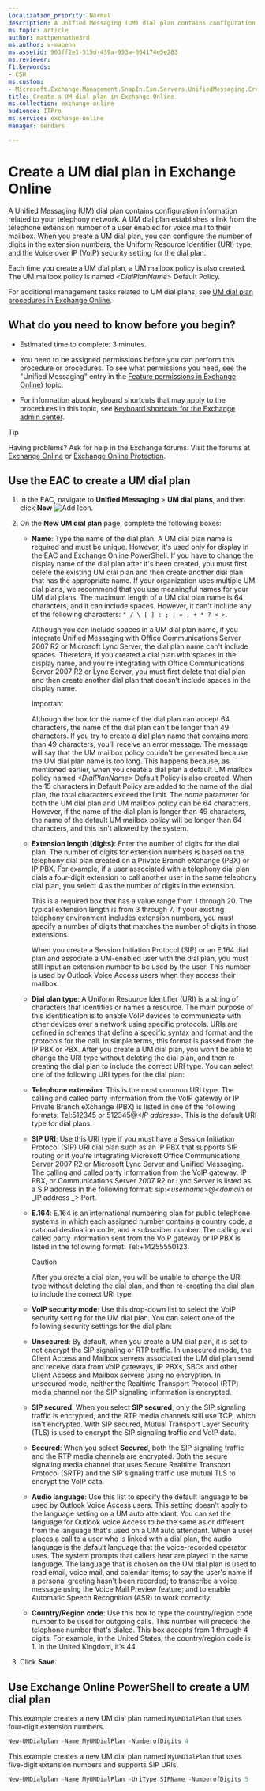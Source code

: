 ```yaml
---
localization_priority: Normal
description: A Unified Messaging (UM) dial plan contains configuration information related to your telephony network. A UM dial plan establishes a link from the telephone extension number of a user enabled for voice mail to their mailbox. When you create a UM dial plan, you can configure the number of digits in the extension numbers, the Uniform Resource Identifier (URI) type, and the Voice over IP (VoIP) security setting for the dial plan.
ms.topic: article
author: mattpennathe3rd
ms.author: v-mapenn
ms.assetid: 963ff2e1-515d-439a-953a-664174e5e283
ms.reviewer: 
f1.keywords:
- CSH
ms.custom:
- Microsoft.Exchange.Management.SnapIn.Esm.Servers.UnifiedMessaging.CreateUMDialPlanWizardForm.CreateUMDialPlanWizardPage
title: Create a UM dial plan in Exchange Online
ms.collection: exchange-online
audience: ITPro
ms.service: exchange-online
manager: serdars

---
```


# Create a UM dial plan in Exchange Online

A Unified Messaging (UM) dial plan contains configuration information related to your telephony network. A UM dial plan establishes a link from the telephone extension number of a user enabled for voice mail to their mailbox. When you create a UM dial plan, you can configure the number of digits in the extension numbers, the Uniform Resource Identifier (URI) type, and the Voice over IP (VoIP) security setting for the dial plan.

Each time you create a UM dial plan, a UM mailbox policy is also created. The UM mailbox policy is named \<_DialPlanName_\> Default Policy.

For additional management tasks related to UM dial plans, see [UM dial plan procedures in Exchange Online](um-dial-plan-procedures.md).

## What do you need to know before you begin?

- Estimated time to complete: 3 minutes.

- You need to be assigned permissions before you can perform this procedure or procedures. To see what permissions you need, see the "Unified Messaging" entry in the [Feature permissions in Exchange Online](../../permissions-exo/feature-permissions.md)) topic.

- For information about keyboard shortcuts that may apply to the procedures in this topic, see [Keyboard shortcuts for the Exchange admin center](../../accessibility/keyboard-shortcuts-in-admin-center.md).

> [!TIP]
> Having problems? Ask for help in the Exchange forums. Visit the forums at [Exchange Online](https://go.microsoft.com/fwlink/p/?linkId=267542) or [Exchange Online Protection](https://go.microsoft.com/fwlink/p/?linkId=285351).

## Use the EAC to create a UM dial plan

1. In the EAC, navigate to **Unified Messaging** \> **UM dial plans**, and then click **New** ![Add Icon](../../media/ITPro_EAC_AddIcon.gif).

2. On the **New UM dial plan** page, complete the following boxes:

   - **Name**: Type the name of the dial plan. A UM dial plan name is required and must be unique. However, it's used only for display in the EAC and Exchange Online PowerShell. If you have to change the display name of the dial plan after it's been created, you must first delete the existing UM dial plan and then create another dial plan that has the appropriate name. If your organization uses multiple UM dial plans, we recommend that you use meaningful names for your UM dial plans. The maximum length of a UM dial plan name is 64 characters, and it can include spaces. However, it can't include any of the following characters: `" / \ [ ] : ; | = , + * ? < >`.

     Although you can include spaces in a UM dial plan name, if you integrate Unified Messaging with Office Communications Server 2007 R2 or Microsoft Lync Server, the dial plan name can't include spaces. Therefore, if you created a dial plan with spaces in the display name, and you're integrating with Office Communications Server 2007 R2 or Lync Server, you must first delete that dial plan and then create another dial plan that doesn't include spaces in the display name.

     > [!IMPORTANT]
     > Although the box for the name of the dial plan can accept 64 characters, the name of the dial plan can't be longer than 49 characters. If you try to create a dial plan name that contains more than 49 characters, you'll receive an error message. The message will say that the UM mailbox policy couldn't be generated because the UM dial plan name is too long. This happens because, as mentioned earlier, when you create a dial plan a default UM mailbox policy named _\<DialPlanName\>_ Default Policy is also created. When the 15 characters in Default Policy are added to the name of the dial plan, the total characters exceed the limit. The _name_ parameter for both the UM dial plan and UM mailbox policy can be 64 characters. However, if the name of the dial plan is longer than 49 characters, the name of the default UM mailbox policy will be longer than 64 characters, and this isn't allowed by the system.

   - **Extension length (digits)**: Enter the number of digits for the dial plan. The number of digits for extension numbers is based on the telephony dial plan created on a Private Branch eXchange (PBX) or IP PBX. For example, if a user associated with a telephony dial plan dials a four-digit extension to call another user in the same telephony dial plan, you select 4 as the number of digits in the extension.

     This is a required box that has a value range from 1 through 20. The typical extension length is from 3 through 7. If your existing telephony environment includes extension numbers, you must specify a number of digits that matches the number of digits in those extensions.

     When you create a Session Initiation Protocol (SIP) or an E.164 dial plan and associate a UM-enabled user with the dial plan, you must still input an extension number to be used by the user. This number is used by Outlook Voice Access users when they access their mailbox.

   - **Dial plan type**: A Uniform Resource Identifier (URI) is a string of characters that identifies or names a resource. The main purpose of this identification is to enable VoIP devices to communicate with other devices over a network using specific protocols. URIs are defined in schemes that define a specific syntax and format and the protocols for the call. In simple terms, this format is passed from the IP PBX or PBX. After you create a UM dial plan, you won't be able to change the URI type without deleting the dial plan, and then re-creating the dial plan to include the correct URI type. You can select one of the following URI types for the dial plan:

   - **Telephone extension**: This is the most common URI type. The calling and called party information from the VoIP gateway or IP Private Branch eXchange (PBX) is listed in one of the following formats: Tel:512345 or 512345@\<_IP address_\>. This is the default URI type for dial plans.

   - **SIP URI**: Use this URI type if you must have a Session Initiation Protocol (SIP) URI dial plan such as an IP PBX that supports SIP routing or if you're integrating Microsoft Office Communications Server 2007 R2 or Microsoft Lync Server and Unified Messaging. The calling and called party information from the VoIP gateway. IP PBX, or Communications Server 2007 R2 or Lync Server is listed as a SIP address in the following format: sip:\<_username_\>@\<_domain_ or _IP address _\>:Port.

   - **E.164**: E.164 is an international numbering plan for public telephone systems in which each assigned number contains a country code, a national destination code, and a subscriber number. The calling and called party information sent from the VoIP gateway or IP PBX is listed in the following format: Tel:+14255550123.

     > [!CAUTION]
     > After you create a dial plan, you will be unable to change the URI type without deleting the dial plan, and then re-creating the dial plan to include the correct URI type.

   - **VoIP security mode**: Use this drop-down list to select the VoIP security setting for the UM dial plan. You can select one of the following security settings for the dial plan:

   - **Unsecured**: By default, when you create a UM dial plan, it is set to not encrypt the SIP signaling or RTP traffic. In unsecured mode, the Client Access and Mailbox servers associated the UM dial plan send and receive data from VoIP gateways, IP PBXs, SBCs and other Client Access and Mailbox servers using no encryption. In unsecured mode, neither the Realtime Transport Protocol (RTP) media channel nor the SIP signaling information is encrypted.

   - **SIP secured**: When you select **SIP secured**, only the SIP signaling traffic is encrypted, and the RTP media channels still use TCP, which isn't encrypted. With SIP secured, Mutual Transport Layer Security (TLS) is used to encrypt the SIP signaling traffic and VoIP data.

   - **Secured**: When you select **Secured**, both the SIP signaling traffic and the RTP media channels are encrypted. Both the secure signaling media channel that uses Secure Realtime Transport Protocol (SRTP) and the SIP signaling traffic use mutual TLS to encrypt the VoIP data.

   - **Audio language**: Use this list to specify the default language to be used by Outlook Voice Access users. This setting doesn't apply to the language setting on a UM auto attendant. You can set the language for Outlook Voice Access to be the same as or different from the language that's used on a UM auto attendant. When a user places a call to a user who is linked with a dial plan, the audio language is the default language that the voice-recorded operator uses. The system prompts that callers hear are played in the same language. The language that is chosen on the UM dial plan is used to read email, voice mail, and calendar items; to say the user's name if a personal greeting hasn't been recorded; to transcribe a voice message using the Voice Mail Preview feature; and to enable Automatic Speech Recognition (ASR) to work correctly.

   - **Country/Region code**: Use this box to type the country/region code number to be used for outgoing calls. This number will precede the telephone number that's dialed. This box accepts from 1 through 4 digits. For example, in the United States, the country/region code is 1. In the United Kingdom, it's 44.

3. Click **Save**.

## Use Exchange Online PowerShell to create a UM dial plan

This example creates a new UM dial plan named `MyUMDialPlan` that uses four-digit extension numbers.

```PowerShell
New-UMDialplan -Name MyUMDialPlan -NumberofDigits 4
```

This example creates a new UM dial plan named `MyUMDialPlan` that uses five-digit extension numbers and supports SIP URIs.

```PowerShell
New-UMDialplan -Name MyUMDialPlan -UriType SIPName -NumberofDigits 5
```
